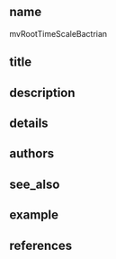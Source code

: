 ## name
mvRootTimeScaleBactrian
## title
## description
## details
## authors
## see_also
## example
## references
